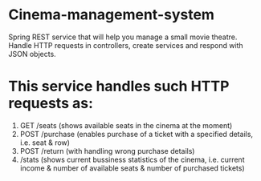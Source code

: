 # Cinema-management-system

Spring REST service that will help you manage a small movie theatre. Handle HTTP requests in controllers, create services and respond with JSON objects.

# This service handles such HTTP requests as:
1. GET /seats (shows available seats in the cinema at the moment)
2. POST /purchase (enables purchase of a ticket with a specified details, i.e. seat & row)
3. POST /return (with handling wrong purchase details)
4. /stats (shows current bussiness statistics of the cinema, i.e. current income & number of available seats & number of purchased tickets)
